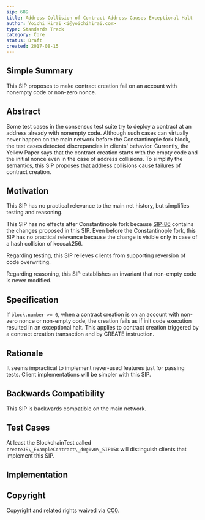 ```yaml
---
sip: 689
title: Address Collision of Contract Address Causes Exceptional Halt
author: Yoichi Hirai <i@yoichihirai.com>
type: Standards Track
category: Core
status: Draft
created: 2017-08-15
---
```


## Simple Summary

This SIP proposes to make contract creation fail on an account with nonempty code or non-zero nonce.

## Abstract

Some test cases in the consensus test suite try to deploy a contract at an address already with nonempty code. Although such cases can virtually never happen on the main network before the Constantinople fork block, the test cases detected discrepancies in clients' behavior.  Currently, the Yellow Paper says that the contract creation starts with the empty code and the initial nonce even in the case of address collisions. To simplify the semantics, this SIP proposes that address collisions cause failures of contract creation.

## Motivation

This SIP has no practical relevance to the main net history, but simplifies testing and reasoning.

This SIP has no effects after Constantinople fork because [SIP-86](https://github.com/susytech/SIPs/pull/208) contains the changes proposed in this SIP. Even before the Constantinople fork, this SIP has no practical relevance because the change is visible only in case of a hash collision of keccak256.

Regarding testing, this SIP relieves clients from supporting reversion of code overwriting.

Regarding reasoning, this SIP establishes an invariant that non-empty code is never modified.

## Specification

If `block.number >= 0`, when a contract creation is on an account with non-zero nonce or non-empty code, the creation fails as if init code execution resulted in an exceptional halt.  This applies to contract creation triggered by a contract creation transaction and by CREATE instruction.

## Rationale

It seems impractical to implement never-used features just for passing tests.  Client implementations will be simpler with this SIP.

## Backwards Compatibility

This SIP is backwards compatible on the main network.

## Test Cases

At least the BlockchainTest called `createJS\_ExampleContract\_d0g0v0\_SIP158` will distinguish clients that implement this SIP.

## Implementation

## Copyright
Copyright and related rights waived via [CC0](https://creativecommons.org/publicdomain/zero/1.0/).
